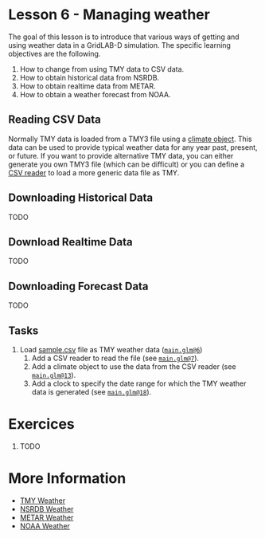 # Lesson 6 - Managing weather

The goal of this lesson is to introduce that various ways of getting and using weather data in a GridLAB-D simulation.  The specific learning objectives are the following.

1. How to change from using TMY data to CSV data.
2. How to obtain historical data from NSRDB.
3. How to obtain realtime data from METAR.
4. How to obtain a weather forecast from NOAA.

## Reading CSV Data

Normally TMY data is loaded from a TMY3 file using a [climate object](https://docs.gridlabd.us/index.html?owner=arras-energy&project=gridlabd&branch=master&folder=/Module/Climate&doc=/Module/Climate/Climate.md).  This data can be used to provide typical weather data for any year past, present, or future.  If you want to provide alternative TMY data, you can either generate you own TMY3 file (which can be difficult) or you can define a [CSV reader](https://docs.gridlabd.us/index.html?owner=arras-energy&project=gridlabd&branch=master&folder=/Module/Climate&doc=/Module/Climate/Csv_reader.md) to load a more generic data file as TMY.  

## Downloading Historical Data

TODO

## Download Realtime Data

TODO

## Downloading Forecast Data

TODO

## Tasks

1. Load [sample.csv](sample.csv) file as TMY weather data ([`main.glm@6`](main.glm#L6-L23))
   1. Add a CSV reader to read the file (see [`main.glm@7`](main.glm#L7-L12)).
   2. Add a climate object to use the data from the CSV reader (see [`main.glm@13`](main.glm#L13-L17)).
   3. Add a clock to specify the date range for which the TMY weather data is generated (see [`main.glm@18`](main.glm#L18-L23)).

# Exercices

1. TODO

# More Information

* [TMY Weather](https://docs.gridlabd.us/index.html?owner=arras-energy&project=gridlabd&branch=master&folder=/Subcommand&doc=/Subcommand/Weather.md)
* [NSRDB Weather](https://docs.gridlabd.us/index.html?owner=arras-energy&project=gridlabd&branch=master&folder=/Utilities&doc=/Utilities/Nsrdb_weather.md)
* [METAR Weather](https://docs.gridlabd.us/)
* [NOAA Weather](https://docs.gridlabd.us/index.html?owner=arras-energy&project=gridlabd&branch=master&folder=/Utilities&doc=/Utilities/Noaa_forecast.md)
